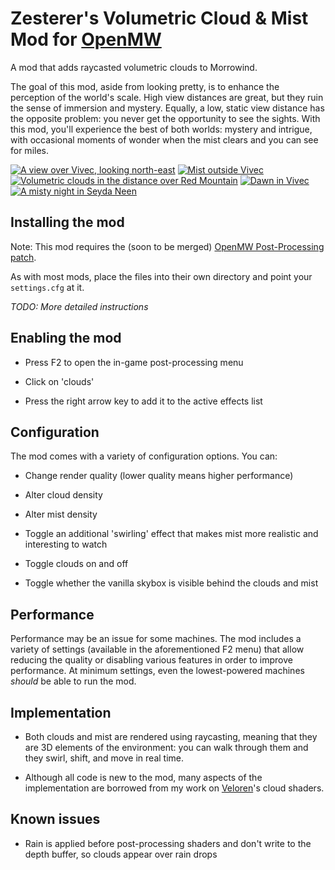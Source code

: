 # Zesterer's Volumetric Cloud & Mist Mod for [OpenMW](https://openmw.org/en/)

A mod that adds raycasted volumetric clouds to Morrowind.

The goal of this mod, aside from looking pretty, is to enhance the perception of the world's scale. High view
distances are great, but they ruin the sense of immersion and mystery. Equally, a low, static view distance has the
opposite problem: you never get the opportunity to see the sights. With this mod, you'll experience the best of both
worlds: mystery and intrigue, with occasional moments of wonder when the mist clears and you can see for miles.

[![A view over Vivec, looking north-east](https://i.imgur.com/UH4TMey.png)](https://www.youtube.com/watch?v=60jWROy5Pdg)
[![Mist outside Vivec](https://i.imgur.com/eUuck8r.png)](https://www.youtube.com/watch?v=60jWROy5Pdg)
[![Volumetric clouds in the distance over Red Mountain](https://i.imgur.com/SaoByZR.png)](https://www.youtube.com/watch?v=60jWROy5Pdg)
[![Dawn in Vivec](https://i.imgur.com/C7Sm02j.png)](https://www.youtube.com/watch?v=60jWROy5Pdg)
[![A misty night in Seyda Neen](https://i.imgur.com/c2NTbez.png)](https://www.youtube.com/watch?v=60jWROy5Pdg)

## Installing the mod

Note: This mod requires the (soon to be merged) [OpenMW Post-Processing patch](https://gitlab.com/OpenMW/openmw/-/merge_requests/1124).

As with most mods, place the files into their own directory and point your `settings.cfg` at it.

*TODO: More detailed instructions*

## Enabling the mod

- Press F2 to open the in-game post-processing menu

- Click on 'clouds'

- Press the right arrow key to add it to the active effects list

## Configuration

The mod comes with a variety of configuration options. You can:

- Change render quality (lower quality means higher performance)

- Alter cloud density

- Alter mist density

- Toggle an additional 'swirling' effect that makes mist more realistic and interesting to watch

- Toggle clouds on and off

- Toggle whether the vanilla skybox is visible behind the clouds and mist

## Performance

Performance may be an issue for some machines. The mod includes a variety of settings (available in the aforementioned
F2 menu) that allow reducing the quality or disabling various features in order to improve performance. At minimum
settings, even the lowest-powered machines *should* be able to run the mod.

## Implementation

- Both clouds and mist are rendered using raycasting, meaning that they are 3D elements of the environment: you can
  walk through them and they swirl, shift, and move in real time.

- Although all code is new to the mod, many aspects of the implementation are borrowed from my work on
  [Veloren](https://veloren.net/)'s cloud shaders.

## Known issues

- Rain is applied before post-processing shaders and don't write to the depth buffer, so clouds appear over rain drops

